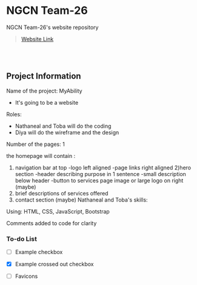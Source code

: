 # NGCN Team-26

NGCN Team-26's website repository
> [Website Link](https://hadeelsala7.github.io/team-26/)

<br><br> <!-- Just line breaks -->

## Project Information
Name of the project: MyAbility
- It's going to be a website 

Roles:
- Nathaneal and Toba will do the coding 
- Diya will do the wireframe and the design 

Number of the pages: 1 

the homepage will contain :
1) navigation bar at top 
-logo left aligned
-page links right aligned
2)hero section 
-header describing purpose in 1 sentence 
-small description below header
-button to services page 
image or large logo on right (maybe)
3) brief descriptions of services offered 
4) contact section (maybe) 
Nathaneal and Toba's skills:

Using: HTML, CSS, JavaScript, Bootstrap

Comments added to code for clarity

### To-do List
- [ ] Example checkbox
- [x] Example crossed out checkbox
- [ ] Favicons






